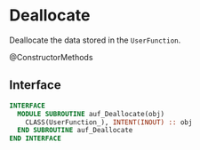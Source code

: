 # Deallocate

Deallocate the data stored in the `UserFunction`.

<span class="badge badge--secondary"> @ConstructorMethods </span>

## Interface

```fortran
INTERFACE
  MODULE SUBROUTINE auf_Deallocate(obj)
    CLASS(UserFunction_), INTENT(INOUT) :: obj
  END SUBROUTINE auf_Deallocate
END INTERFACE
```
